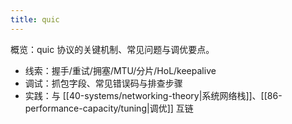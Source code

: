```yaml
---
title: quic
---
```


概览：quic 协议的关键机制、常见问题与调优要点。

- 线索：握手/重试/拥塞/MTU/分片/HoL/keepalive
- 调试：抓包字段、常见错误码与排查步骤
- 实践：与 [[40-systems/networking-theory|系统网络栈]]、[[86-performance-capacity/tuning|调优]] 互链
